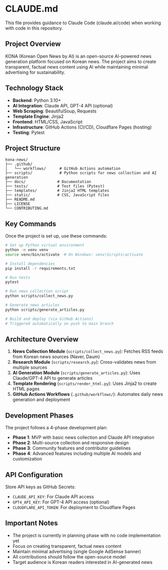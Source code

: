 # CLAUDE.md

This file provides guidance to Claude Code (claude.ai/code) when working with code in this repository.

## Project Overview

KONA (Korean Open News by AI) is an open-source AI-powered news generation platform focused on Korean news. The project aims to create transparent, factual news content using AI while maintaining minimal advertising for sustainability.

## Technology Stack

- **Backend**: Python 3.10+
- **AI Integration**: Claude API, GPT-4 API (optional)
- **Web Scraping**: BeautifulSoup, Requests
- **Template Engine**: Jinja2
- **Frontend**: HTML/CSS, JavaScript
- **Infrastructure**: GitHub Actions (CI/CD), Cloudflare Pages (hosting)
- **Testing**: Pytest

## Project Structure

```
kona-news/
├── .github/
│   └── workflows/      # GitHub Actions automation
├── scripts/            # Python scripts for news collection and AI generation
├── docs/              # Documentation
├── tests/             # Test files (Pytest)
├── templates/         # Jinja2 HTML templates
├── static/            # CSS, JavaScript files
├── README.md
├── LICENSE
└── CONTRIBUTING.md
```

## Key Commands

Once the project is set up, use these commands:

```bash
# Set up Python virtual environment
python -m venv venv
source venv/bin/activate  # On Windows: venv\Scripts\activate

# Install dependencies
pip install -r requirements.txt

# Run tests
pytest

# Run news collection script
python scripts/collect_news.py

# Generate news articles
python scripts/generate_articles.py

# Build and deploy (via GitHub Actions)
# Triggered automatically on push to main branch
```

## Architecture Overview

1. **News Collection Module** (`scripts/collect_news.py`): Fetches RSS feeds from Korean news sources (Naver, Daum)
2. **Research Module** (`scripts/research.py`): Cross-validates news from multiple sources
3. **AI Generation Module** (`scripts/generate_articles.py`): Uses Claude/GPT-4 API to generate articles
4. **Template Rendering** (`scripts/render_html.py`): Uses Jinja2 to create HTML pages
5. **GitHub Actions Workflows** (`.github/workflows/`): Automates daily news generation and deployment

## Development Phases

The project follows a 4-phase development plan:
- **Phase 1**: MVP with basic news collection and Claude API integration
- **Phase 2**: Multi-source collection and responsive design
- **Phase 3**: Community features and contributor guidelines
- **Phase 4**: Advanced features including multiple AI models and customization

## API Configuration

Store API keys as GitHub Secrets:
- `CLAUDE_API_KEY`: For Claude API access
- `GPT4_API_KEY`: For GPT-4 API access (optional)
- `CLOUDFLARE_API_TOKEN`: For deployment to Cloudflare Pages

## Important Notes

- The project is currently in planning phase with no code implementation yet
- Focus on creating transparent, factual news content
- Maintain minimal advertising (single Google AdSense banner)
- All contributions should follow the open-source model
- Target audience is Korean readers interested in AI-generated news